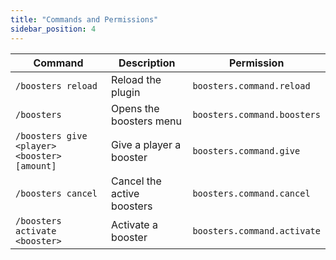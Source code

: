 ```yaml
---
title: "Commands and Permissions"
sidebar_position: 4
---
```


| Command                                      | Description                | Permission                  |
|----------------------------------------------|----------------------------|-----------------------------|
| `/boosters reload`                           | Reload the plugin          | `boosters.command.reload`   |
| `/boosters`                                  | Opens the boosters menu    | `boosters.command.boosters` |
| `/boosters give <player> <booster> [amount]` | Give a player a booster    | `boosters.command.give`     |
| `/boosters cancel`                           | Cancel the active boosters | `boosters.command.cancel`   |
| `/boosters activate <booster>`               | Activate a booster         | `boosters.command.activate` |
